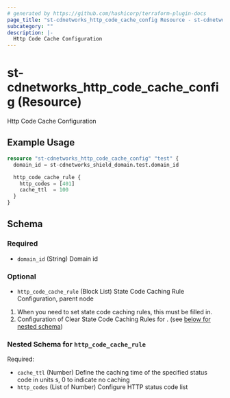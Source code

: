 ```yaml
---
# generated by https://github.com/hashicorp/terraform-plugin-docs
page_title: "st-cdnetworks_http_code_cache_config Resource - st-cdnetworks"
subcategory: ""
description: |-
  Http Code Cache Configuration
---
```


# st-cdnetworks_http_code_cache_config (Resource)

Http Code Cache Configuration

## Example Usage

```terraform
resource "st-cdnetworks_http_code_cache_config" "test" {
  domain_id = st-cdnetworks_shield_domain.test.domain_id

  http_code_cache_rule {
    http_codes = [401]
    cache_ttl  = 100
  }
}
```

<!-- schema generated by tfplugindocs -->
## Schema

### Required

- `domain_id` (String) Domain id

### Optional

- `http_code_cache_rule` (Block List) State Code Caching Rule Configuration, parent node
1. When you need to set state code caching rules, this must be filled in.
2. Configuration of Clear State Code Caching Rules for . (see [below for nested schema](#nestedblock--http_code_cache_rule))

<a id="nestedblock--http_code_cache_rule"></a>
### Nested Schema for `http_code_cache_rule`

Required:

- `cache_ttl` (Number) Define the caching time of the specified status code in units s, 0 to indicate no caching
- `http_codes` (List of Number) Configure HTTP status code list
